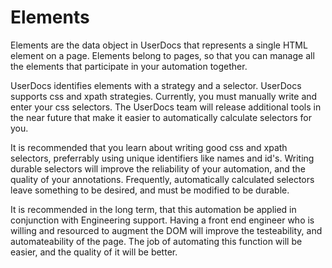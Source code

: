 # Elements

Elements are the data object in UserDocs that represents a single HTML element on a page. Elements belong to pages, so that you can manage all the elements that participate in your automation together.

UserDocs identifies elements with a strategy and a selector. UserDocs supports css and xpath strategies. Currently, you must manually write and enter your css selectors. The UserDocs team will release additional tools in the near future that make it easier to automatically calculate selectors for you.

It is recommended that you learn about writing good css and xpath selectors, preferrably using unique identifiers like names and id's. Writing durable selectors will improve the reliability of your automation, and the quality of your annotations. Frequently, automatically calculated selectors leave something to be desired, and must be modified to be durable.

It is recommended in the long term, that this automation be applied in conjunction with Engineering support. Having a front end engineer who is willing and resourced to augment the DOM will improve the testeability, and automateability of the page. The job of automating this function will be easier, and the quality of it will be better.

